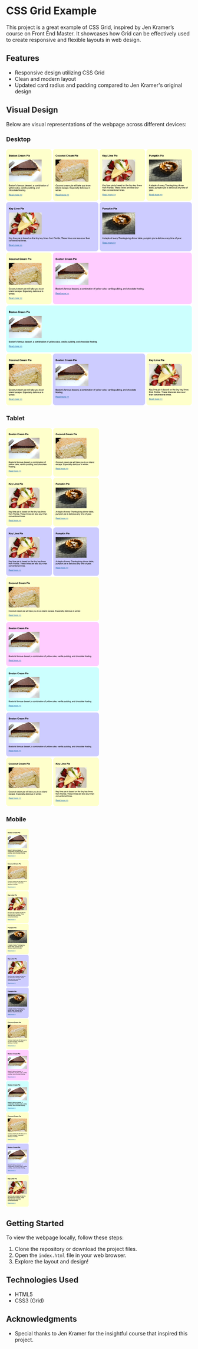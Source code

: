 # CSS Grid Example

This project is a great example of CSS Grid, inspired by Jen Kramer’s course on Front End Master. It showcases how Grid can be effectively used to create responsive and flexible layouts in web design.

## Features

- Responsive design utilizing CSS Grid
- Clean and modern layout
- Updated card radius and padding compared to Jen Kramer's original design

## Visual Design

Below are visual representations of the webpage across different devices:

### Desktop

![Desktop View](desktop.png)

### Tablet

![Tablet View](tablet.png)

### Mobile

![Mobile View](mobile.png)

## Getting Started

To view the webpage locally, follow these steps:

1. Clone the repository or download the project files.
2. Open the `index.html` file in your web browser.
3. Explore the layout and design!

## Technologies Used

- HTML5
- CSS3 (Grid)

## Acknowledgments

- Special thanks to Jen Kramer for the insightful course that inspired this project.
